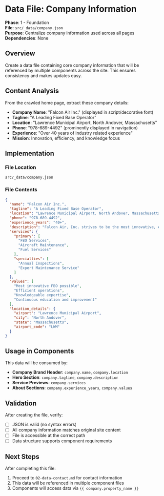 # Data File: Company Information

**Phase**: 1 - Foundation  
**File**: `src/_data/company.json`  
**Purpose**: Centralize company information used across all pages  
**Dependencies**: None

## Overview

Create a data file containing core company information that will be referenced by multiple components across the site. This ensures consistency and makes updates easy.

## Content Analysis

From the crawled home page, extract these company details:
- **Company Name**: "Falcon Air Inc." (displayed in script/decorative font)
- **Tagline**: "A Leading Fixed Base Operator"  
- **Location**: "Lawrence Municipal Airport, North Andover, Massachusetts"
- **Phone**: "978-689-4492" (prominently displayed in navigation)
- **Experience**: "Over 40 years of industry related experience"
- **Mission**: Innovation, efficiency, and knowledge focus

## Implementation

### File Location
```
src/_data/company.json
```

### File Contents
```json
{
  "name": "Falcon Air Inc.",
  "tagline": "A Leading Fixed Base Operator", 
  "location": "Lawrence Municipal Airport, North Andover, Massachusetts",
  "phone": "978-689-4492",
  "experience_years": "40+",
  "description": "Falcon Air, Inc. strives to be the most innovative, efficient and knowledgeable FBO possible. Both the president and chief mechanic have over 40 years of industry related experience and continue to educate themselves on new techniques.",
  "services": {
    "primary": [
      "FBO Services",
      "Aircraft Maintenance", 
      "Fuel Services"
    ],
    "specialties": [
      "Annual Inspections",
      "Expert Maintenance Service"
    ]
  },
  "values": [
    "Most innovative FBO possible",
    "Efficient operations",
    "Knowledgeable expertise", 
    "Continuous education and improvement"
  ],
  "location_details": {
    "airport": "Lawrence Municipal Airport",
    "city": "North Andover",
    "state": "Massachusetts",
    "airport_code": "LWM"
  }
}
```

## Usage in Components

This data will be consumed by:
- **Company Brand Header**: `company.name`, `company.location`
- **Hero Section**: `company.tagline`, `company.description`
- **Service Previews**: `company.services`
- **About Sections**: `company.experience_years`, `company.values`

## Validation

After creating the file, verify:
- [ ] JSON is valid (no syntax errors)
- [ ] All company information matches original site content
- [ ] File is accessible at the correct path
- [ ] Data structure supports component requirements

## Next Steps

After completing this file:
1. Proceed to `02-data-contact.md` for contact information
2. This data will be referenced in multiple component files
3. Components will access data via `{{ company.property_name }}`